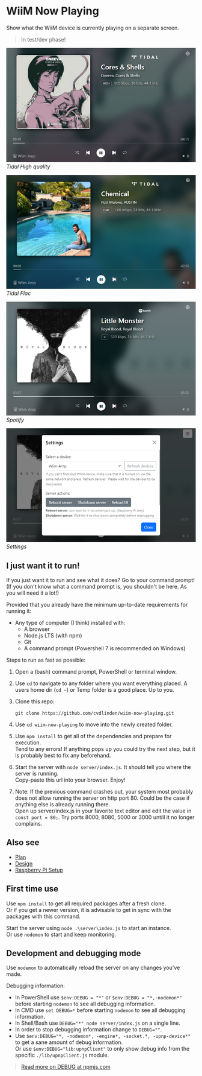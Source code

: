 # WiiM Now Playing

Show what the WiiM device is currently playing on a separate screen.

> In test/dev phase!

![Tidal High](./assets/Screenshot%202024-02-12%20022212.png)  
*Tidal High quality*

![Tidal Flac](./assets/Screenshot%202024-02-12%20023330.png)  
*Tidal Flac*

![Spotify](./assets/Screenshot%202024-02-12%20021656.png)  
*Spotify*

![Settings](./assets/Screenshot%202024-02-12%20021621.png)  
*Settings*

## I just want it to run!

If you just want it to run and see what it does? Go to your command prompt!  
(If you don't know what a command prompt is, you shouldn't be here. As you will need it a lot!)

Provided that you already have the minimum up-to-date requirements for running it:

- Any type of computer (I think) installed with:
  - A browser
  - Node.js LTS (with npm)
  - Git
  - A command prompt (Powershell 7 is recommended on Windows)

Steps to run as fast as possible:

1. Open a (bash) command prompt, PowerShell or terminal window.
2. Use ``cd`` to navigate to any folder where you want everything placed. A users home dir (``cd ~``) or Temp folder is a good place. Up to you.
3. Clone this repo:

   ```shell
   git clone https://github.com/cvdlinden/wiim-now-playing.git
   ```

4. Use ``cd wiim-now-playing`` to move into the newly created folder.
5. Use ``npm install`` to get all of the dependencies and prepare for execution.  
   Tend to any errors! If anything pops up you could try the next step, but it is probably best to fix any beforehand.
6. Start the server with ``node server/index.js``. It should tell you where the server is running.  
  Copy-paste this url into your browser. Enjoy!  
7. Note: If the previous command crashes out, your system most probably does not allow running the server on http port 80. Could be the case if anything else is already running there.  
   Open up server/index.js in your favorite text editor and edit the value in ``const port = 80;``. Try ports 8000, 8080, 5000 or 3000 untill it no longer complains.

## Also see

- [Plan](docs/Plan.md)
- [Design](docs/Design.md)
- [Raspberry Pi Setup](docs/RPi-Setup.md)

## First time use

Use ``npm install`` to get all required packages after a fresh clone.  
Or if you get a newer version, it is advisable to get in sync with the packages with this command.

Start the server using ``node .\server\index.js`` to start an instance.  
Or use ``nodemon`` to start and keep monitoring.

## Development and debugging mode

Use ``nodemon`` to automatically reload the server on any changes you've made.

Debugging information:

- In PowerShell use ``$env:DEBUG = "*"`` or ``$env:DEBUG = "*,-nodemon*"`` before starting ``nodemon`` to see all debugging information.
- In CMD use ``set DEBUG=*`` before starting ``nodemon`` to see all debugging information.
- In Shell/Bash use ``DEBUG="*" node server/index.js`` on a single line.
- In order to stop debugging information change to ``DEBUG=""``.
- Use ``$env:DEBUG="*, -nodemon*, -engine*, -socket.*, -upnp-device*"`` to get a sane amount of debug information.  
  Or use ``$env:DEBUG="lib:upnpClient"`` to only show debug info from the specific ``./lib/upnpClient.js`` module.

> [Read more on DEBUG at npmjs.com](https://www.npmjs.com/package/debug#windows-command-prompt-notes)
